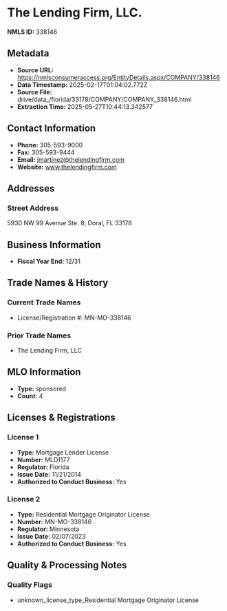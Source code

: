 # The Lending Firm, LLC.

**NMLS ID:** 338146

## Metadata
- **Source URL:** https://nmlsconsumeraccess.org/EntityDetails.aspx/COMPANY/338146
- **Data Timestamp:** 2025-02-17T01:04:02.772Z
- **Source File:** drive/data_/florida/33178/COMPANY/COMPANY_338146.html
- **Extraction Time:** 2025-05-27T10:44:13.342577

## Contact Information
- **Phone:** 305-593-9000
- **Fax:** 305-593-9444
- **Email:** jmartinez@thelendingfirm.com
- **Website:** www.thelendingfirm.com

## Addresses
### Street Address
5930 NW 99 Avenue Ste. 8; Doral, FL 33178

## Business Information
- **Fiscal Year End:** 12/31

## Trade Names & History
### Current Trade Names
- License/Registration #: MN-MO-338146

### Prior Trade Names
- The Lending Firm, LLC

## MLO Information
- **Type:** sponsored
- **Count:** 4

## Licenses & Registrations

### License 1
- **Type:** Mortgage Lender License
- **Number:** MLD1177
- **Regulator:** Florida
- **Issue Date:** 11/21/2014
- **Authorized to Conduct Business:** Yes

### License 2
- **Type:** Residential Mortgage Originator License
- **Number:** MN-MO-338146
- **Regulator:** Minnesota
- **Issue Date:** 02/07/2023
- **Authorized to Conduct Business:** Yes

## Quality & Processing Notes
### Quality Flags
- unknown_license_type_Residential Mortgage Originator License
